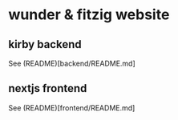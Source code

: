 # wunder & fitzig website

## kirby backend

See (README)[backend/README.md]

## nextjs frontend

See (README)[frontend/README.md]
